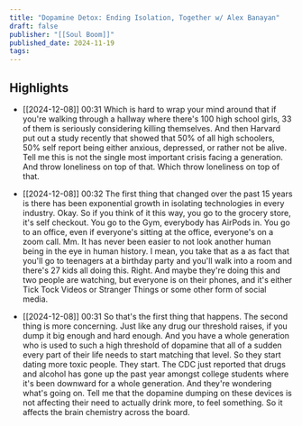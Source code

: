 ```yaml
---
title: "Dopamine Detox: Ending Isolation, Together w/ Alex Banayan"
draft: false
publisher: "[[Soul Boom]]"
published_date: 2024-11-19
tags:
---
```



## Highlights
* [[2024-12-08]] 00:31  Which is hard to wrap your mind around that if you're walking through a hallway where there's 100 high school girls, 33 of them is seriously considering killing themselves. And then Harvard put out a study recently that showed that 50% of all high schoolers, 50% self report being either anxious, depressed, or rather not be alive. Tell me this is not the single most important crisis facing a generation. And throw loneliness on top of that. Which throw loneliness on top of that.

* [[2024-12-08]] 00:32  The first thing that changed over the past 15 years is there has been exponential growth in isolating technologies in every industry. Okay. So if you think of it this way, you go to the grocery store, it's self checkout. You go to the Gym, everybody has AirPods in. You go to an office, even if everyone's sitting at the office, everyone's on a zoom call. Mm. It has never been easier to not look another human being in the eye in human history. I mean, you take that as a as fact that you'll go to teenagers at a birthday party and you'll walk into a room and there's 27 kids all doing this. Right. And maybe they're doing this and two people are watching, but everyone is on their phones, and it's either Tick Tock Videos or Stranger Things or some other form of social media.

* [[2024-12-08]] 00:31  So that's the first thing that happens. The second thing is more concerning. Just like any drug our threshold raises, if you dump it big enough and hard enough. And you have a whole generation who is used to such a high threshold of dopamine that all of a sudden every part of their life needs to start matching that level. So they start dating more toxic people. They start. The CDC just reported that drugs and alcohol has gone up the past year amongst college students where it's been downward for a whole generation. And they're wondering what's going on. Tell me that the dopamine dumping on these devices is not affecting their need to actually drink more, to feel something. So it affects the brain chemistry across the board.

